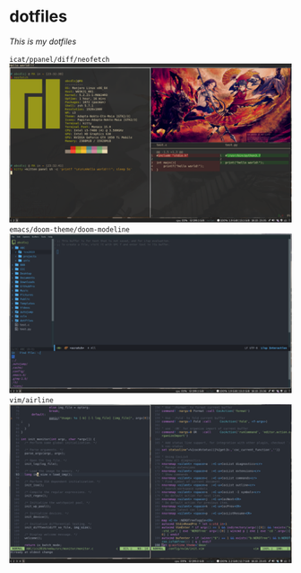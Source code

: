 # dotfiles

*This is my dotfiles*

`icat/ppanel/diff/neofetch`
![1](./img/2019-10-18-233536_1920x1080_scrot.png)
`emacs/doom-theme/doom-modeline`
![2](./img/2019-10-18-233630_1920x1080_scrot.png)
`vim/airline`
![3](./img/2019-10-18-234500_1920x1080_scrot.png)
